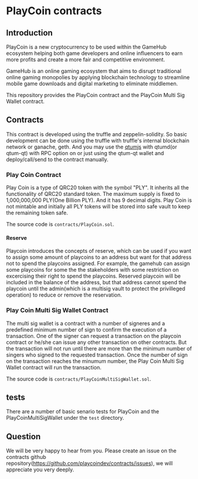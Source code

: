 # PlayCoin contracts

## Introduction

PlayCoin is a new cryptocurrency to be used within the GameHub ecosystem helping both game developers and online influencers to earn more profits and create a more fair and competitive environment.

GameHub is an online gaming ecosystem that aims to disrupt traditional online gaming monopolies by applying blockchain technology to streamline mobile game downloads and digital marketing to eliminate middlemen. 

This repository provides the PlayCoin contract and the PlayCoin Multi Sig Wallet contract.

## Contracts

This contract is developed using the truffle and zeppelin-solidity. So basic development can be done using the truffle with truffle's internal blockchain network or ganache, geth. And you may use the [qtumjs](https://github.com/qtumproject/qtumjs) with qtumd(or qtum-qt) with RPC option on or just using the qtum-qt wallet and deploy/call/send to the contract manually.

### Play Coin Contract

Play Coin is a type of QRC20 token with the symbol "PLY". It inherits all the functionality of QRC20 standard token. The maximum supply is fixed to 1,000,000,000 PLY(One Billion PLY). And it has 9 decimal digits. Play Coin is not mintable and initially all PLY tokens will be stored into safe vault to keep the remaining token safe.

The source code is `contracts/PlayCoin.sol`.

#### Reserve

Playcoin introduces the concepts of reserve, which can be used if you want to assign some amount of playcoins to an address but want for that address not to spend the playcoins assigned. For example, the gamehub can assign some playcoins for some the the stakeholders with some restriction on excercising their right to spend the playcoins. Reserved playcoin will be included in the balance of the address, but that address cannot spend the playcoin until the admin(which is a multisig vault to protect the privilleged operation) to reduce or remove the reservation.

### Play Coin Multi Sig Wallet Contract

The multi sig wallet is a contract with a number of signeres and a predefined minimum number of sign to confirm the execution of a transaction. One of the signer can request a transaction on the playcoin contract or he/she can issue any other transaction on other contracts. But the transaction will not run until there are more than the minimum number of singers who signed to the requested transaction. Once the number of sign on the transaction reaches the minumum number, the Play Coin Multi Sig Wallet contract will run the transaction.

The source code is `contracts/PlayCoinMultiSigWallet.sol`.

## tests

There are a number of basic senario tests for PlayCoin and the PlayCoinMultiSigWallet under the `test` directory. 

## Question

We will be very happy to hear from you. Please create an issue on the contracts github repository(https://github.com/playcoindev/contracts/issues), we will appreciate you very deeply.
